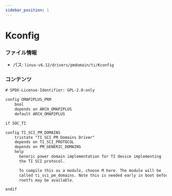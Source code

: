 ```yaml
---
sidebar_position: 1
---
```

# Kconfig

### ファイル情報

- パス: `linux-v6.12/drivers/pmdomain/ti/Kconfig`

### コンテンツ

```txt
# SPDX-License-Identifier: GPL-2.0-only

config OMAP2PLUS_PRM
	bool
	depends on ARCH_OMAP2PLUS
	default ARCH_OMAP2PLUS

if SOC_TI

config TI_SCI_PM_DOMAINS
	tristate "TI SCI PM Domains Driver"
	depends on TI_SCI_PROTOCOL
	depends on PM_GENERIC_DOMAINS
	help
	  Generic power domain implementation for TI device implementing
	  the TI SCI protocol.

	  To compile this as a module, choose M here. The module will be
	  called ti_sci_pm_domains. Note this is needed early in boot before
	  rootfs may be available.

endif

```
